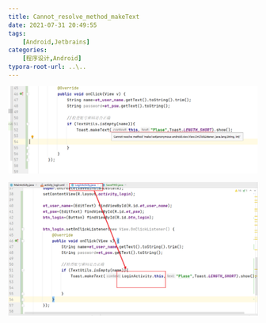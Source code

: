 ```yaml
---
title: Cannot_resolve_method_makeText
date: 2021-07-31 20:49:55
tags: 
    [Android,Jetbrains] 
categories: 
    [程序设计,Android]
typora-root-url: ..\..
---
```

![01](/images/Cannot-resolve-method-makeText/01.png)



![02](/images/Cannot-resolve-method-makeText/02.png)
